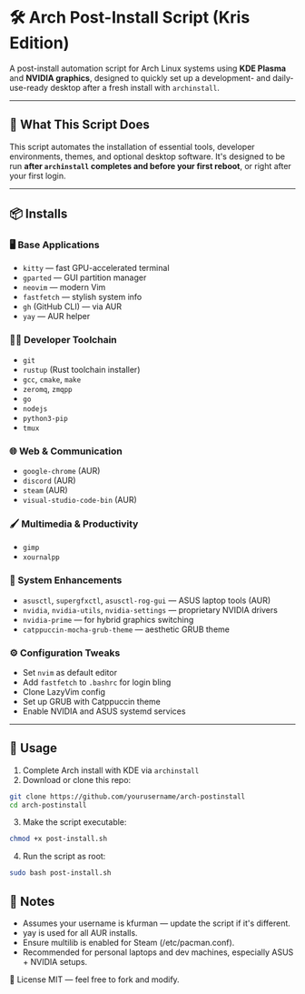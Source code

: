 # 🛠️ Arch Post-Install Script (Kris Edition)

A post-install automation script for Arch Linux systems using **KDE Plasma** and **NVIDIA graphics**, designed to quickly set up a development- and daily-use-ready desktop after a fresh install with `archinstall`.

---

## 🚀 What This Script Does

This script automates the installation of essential tools, developer environments, themes, and optional desktop software. It's designed to be run **after `archinstall` completes and before your first reboot**, or right after your first login.

---

## 📦 Installs

### 🖥️ Base Applications
- `kitty` — fast GPU-accelerated terminal
- `gparted` — GUI partition manager
- `neovim` — modern Vim
- `fastfetch` — stylish system info
- `gh` (GitHub CLI) — via AUR
- `yay` — AUR helper

### 🧑‍💻 Developer Toolchain
- `git`
- `rustup` (Rust toolchain installer)
- `gcc`, `cmake`, `make`
- `zeromq`, `zmqpp`
- `go`
- `nodejs`
- `python3-pip`
- `tmux`

### 🌐 Web & Communication
- `google-chrome` (AUR)
- `discord` (AUR)
- `steam` (AUR)
- `visual-studio-code-bin` (AUR)

### 🖌️ Multimedia & Productivity
- `gimp`
- `xournalpp`

### 🧰 System Enhancements
- `asusctl`, `supergfxctl`, `asusctl-rog-gui` — ASUS laptop tools (AUR)
- `nvidia`, `nvidia-utils`, `nvidia-settings` — proprietary NVIDIA drivers
- `nvidia-prime` — for hybrid graphics switching
- `catppuccin-mocha-grub-theme` — aesthetic GRUB theme

### ⚙️ Configuration Tweaks
- Set `nvim` as default editor
- Add `fastfetch` to `.bashrc` for login bling
- Clone LazyVim config
- Set up GRUB with Catppuccin theme
- Enable NVIDIA and ASUS systemd services

---

## 📜 Usage

1. Complete Arch install with KDE via `archinstall`
2. Download or clone this repo:
```bash
git clone https://github.com/yourusername/arch-postinstall
cd arch-postinstall
```
3. Make the script executable:
```bash
chmod +x post-install.sh
```

4. Run the script as root:
```bash
sudo bash post-install.sh
```

## 🧠 Notes
- Assumes your username is kfurman — update the script if it's different.
- yay is used for all AUR installs.
- Ensure multilib is enabled for Steam (/etc/pacman.conf).
- Recommended for personal laptops and dev machines, especially ASUS + NVIDIA setups.

🐧 License
MIT — feel free to fork and modify.
